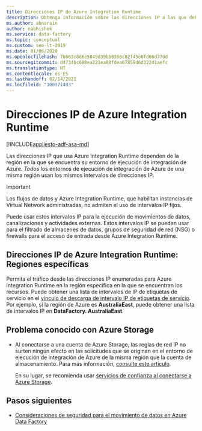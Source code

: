 ```yaml
---
title: Direcciones IP de Azure Integration Runtime
description: Obtenga información sobre las direcciones IP a las que debe autorizar el tráfico de entrada con el fin de configurar correctamente los firewalls para proteger el acceso de red a los almacenes de datos.
ms.author: abnarain
author: nabhishek
ms.service: data-factory
ms.topic: conceptual
ms.custom: seo-lt-2019
ms.date: 01/06/2020
ms.openlocfilehash: 7b663c8d6e5849d39bb8366c82f45e0fd66d77dd
ms.sourcegitcommit: d4734bc680ea221ea80fdea67859d6d32241aefc
ms.translationtype: HT
ms.contentlocale: es-ES
ms.lasthandoff: 02/14/2021
ms.locfileid: "100371403"
---
```

# <a name="azure-integration-runtime-ip-addresses"></a>Direcciones IP de Azure Integration Runtime

[!INCLUDE[appliesto-adf-asa-md](includes/appliesto-adf-asa-md.md)]

Las direcciones IP que usa Azure Integration Runtime dependen de la región en la que se encuentra su entorno de ejecución de integración de Azure. *Todos* los entornos de ejecución de integración de Azure de una misma región usan los mismos intervalos de direcciones IP.

> [!IMPORTANT]  
> Los flujos de datos y Azure Integration Runtime, que habilitan instancias de Virtual Network administradas, no admiten el uso de intervalos IP fijos.
>
> Puede usar estos intervalos IP para la ejecución de movimientos de datos, canalizaciones y actividades externas. Estos intervalos IP se pueden usar para el filtrado de almacenes de datos, grupos de seguridad de red (NSG) o firewalls para el acceso de entrada desde Azure Integration Runtime. 

## <a name="azure-integration-runtime-ip-addresses-specific-regions"></a>Direcciones IP de Azure Integration Runtime: Regiones específicas

Permita el tráfico desde las direcciones IP enumeradas para Azure Integration Runtime en la región específica en la que se encuentran los recursos. Puede obtener una lista de intervalos de IP de etiquetas de servicio en el [vínculo de descarga de intervalo IP de etiquetas de servicio](../virtual-network/service-tags-overview.md#discover-service-tags-by-using-downloadable-json-files). Por ejemplo, si la región de Azure es **AustraliaEast**, puede obtener una lista de intervalos IP en **DataFactory. AustraliaEast**.


## <a name="known-issue-with-azure-storage"></a>Problema conocido con Azure Storage

* Al conectarse a una cuenta de Azure Storage, las reglas de red IP no surten ningún efecto en las solicitudes que se originan en el entorno de ejecución de integración de Azure de la misma región que la cuenta de almacenamiento. Para más información, [consulte este artículo](../storage/common/storage-network-security.md#grant-access-from-an-internet-ip-range). 

  En su lugar, se recomienda usar [servicios de confianza al conectarse a Azure Storage](https://techcommunity.microsoft.com/t5/azure-data-factory/data-factory-is-now-a-trusted-service-in-azure-storage-and-azure/ba-p/964993). 

## <a name="next-steps"></a>Pasos siguientes

* [Consideraciones de seguridad para el movimiento de datos en Azure Data Factory](data-movement-security-considerations.md)